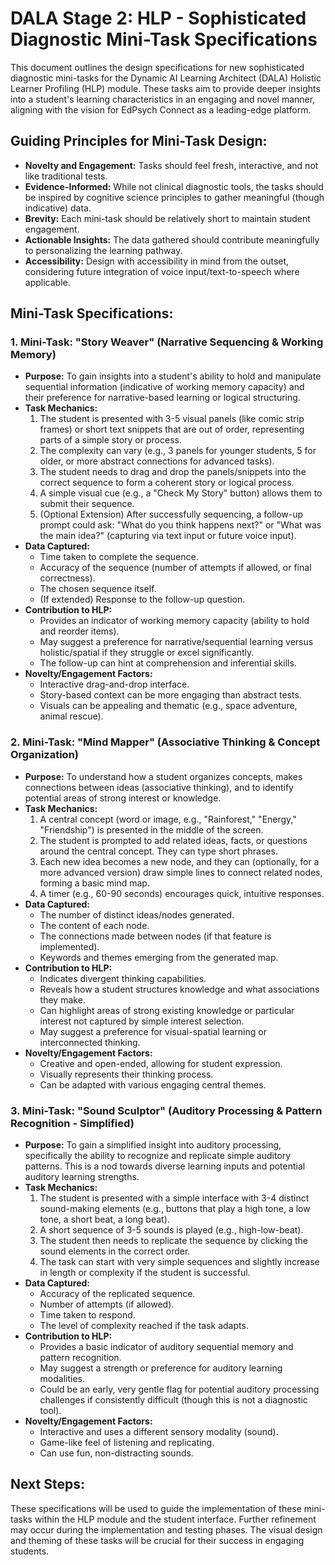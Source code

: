 # DALA Stage 2: HLP - Sophisticated Diagnostic Mini-Task Specifications

This document outlines the design specifications for new sophisticated diagnostic mini-tasks for the Dynamic AI Learning Architect (DALA) Holistic Learner Profiling (HLP) module. These tasks aim to provide deeper insights into a student's learning characteristics in an engaging and novel manner, aligning with the vision for EdPsych Connect as a leading-edge platform.

## Guiding Principles for Mini-Task Design:

*   **Novelty and Engagement:** Tasks should feel fresh, interactive, and not like traditional tests.
*   **Evidence-Informed:** While not clinical diagnostic tools, the tasks should be inspired by cognitive science principles to gather meaningful (though indicative) data.
*   **Brevity:** Each mini-task should be relatively short to maintain student engagement.
*   **Actionable Insights:** The data gathered should contribute meaningfully to personalizing the learning pathway.
*   **Accessibility:** Design with accessibility in mind from the outset, considering future integration of voice input/text-to-speech where applicable.

## Mini-Task Specifications:

### 1. Mini-Task: "Story Weaver" (Narrative Sequencing & Working Memory)

*   **Purpose:** To gain insights into a student's ability to hold and manipulate sequential information (indicative of working memory capacity) and their preference for narrative-based learning or logical structuring.
*   **Task Mechanics:**
    1.  The student is presented with 3-5 visual panels (like comic strip frames) or short text snippets that are out of order, representing parts of a simple story or process.
    2.  The complexity can vary (e.g., 3 panels for younger students, 5 for older, or more abstract connections for advanced tasks).
    3.  The student needs to drag and drop the panels/snippets into the correct sequence to form a coherent story or logical process.
    4.  A simple visual cue (e.g., a "Check My Story" button) allows them to submit their sequence.
    5.  (Optional Extension) After successfully sequencing, a follow-up prompt could ask: "What do you think happens next?" or "What was the main idea?" (capturing via text input or future voice input).
*   **Data Captured:**
    *   Time taken to complete the sequence.
    *   Accuracy of the sequence (number of attempts if allowed, or final correctness).
    *   The chosen sequence itself.
    *   (If extended) Response to the follow-up question.
*   **Contribution to HLP:**
    *   Provides an indicator of working memory capacity (ability to hold and reorder items).
    *   May suggest a preference for narrative/sequential learning versus holistic/spatial if they struggle or excel significantly.
    *   The follow-up can hint at comprehension and inferential skills.
*   **Novelty/Engagement Factors:**
    *   Interactive drag-and-drop interface.
    *   Story-based context can be more engaging than abstract tests.
    *   Visuals can be appealing and thematic (e.g., space adventure, animal rescue).

### 2. Mini-Task: "Mind Mapper" (Associative Thinking & Concept Organization)

*   **Purpose:** To understand how a student organizes concepts, makes connections between ideas (associative thinking), and to identify potential areas of strong interest or knowledge.
*   **Task Mechanics:**
    1.  A central concept (word or image, e.g., "Rainforest," "Energy," "Friendship") is presented in the middle of the screen.
    2.  The student is prompted to add related ideas, facts, or questions around the central concept. They can type short phrases.
    3.  Each new idea becomes a new node, and they can (optionally, for a more advanced version) draw simple lines to connect related nodes, forming a basic mind map.
    4.  A timer (e.g., 60-90 seconds) encourages quick, intuitive responses.
*   **Data Captured:**
    *   The number of distinct ideas/nodes generated.
    *   The content of each node.
    *   The connections made between nodes (if that feature is implemented).
    *   Keywords and themes emerging from the generated map.
*   **Contribution to HLP:**
    *   Indicates divergent thinking capabilities.
    *   Reveals how a student structures knowledge and what associations they make.
    *   Can highlight areas of strong existing knowledge or particular interest not captured by simple interest selection.
    *   May suggest a preference for visual-spatial learning or interconnected thinking.
*   **Novelty/Engagement Factors:**
    *   Creative and open-ended, allowing for student expression.
    *   Visually represents their thinking process.
    *   Can be adapted with various engaging central themes.

### 3. Mini-Task: "Sound Sculptor" (Auditory Processing & Pattern Recognition - Simplified)

*   **Purpose:** To gain a simplified insight into auditory processing, specifically the ability to recognize and replicate simple auditory patterns. This is a nod towards diverse learning inputs and potential auditory learning strengths.
*   **Task Mechanics:**
    1.  The student is presented with a simple interface with 3-4 distinct sound-making elements (e.g., buttons that play a high tone, a low tone, a short beat, a long beat).
    2.  A short sequence of 3-5 sounds is played (e.g., high-low-beat).
    3.  The student then needs to replicate the sequence by clicking the sound elements in the correct order.
    4.  The task can start with very simple sequences and slightly increase in length or complexity if the student is successful.
*   **Data Captured:**
    *   Accuracy of the replicated sequence.
    *   Number of attempts (if allowed).
    *   Time taken to respond.
    *   The level of complexity reached if the task adapts.
*   **Contribution to HLP:**
    *   Provides a basic indicator of auditory sequential memory and pattern recognition.
    *   May suggest a strength or preference for auditory learning modalities.
    *   Could be an early, very gentle flag for potential auditory processing challenges if consistently difficult (though this is not a diagnostic tool).
*   **Novelty/Engagement Factors:**
    *   Interactive and uses a different sensory modality (sound).
    *   Game-like feel of listening and replicating.
    *   Can use fun, non-distracting sounds.

## Next Steps:

These specifications will be used to guide the implementation of these mini-tasks within the HLP module and the student interface. Further refinement may occur during the implementation and testing phases. The visual design and theming of these tasks will be crucial for their success in engaging students.
